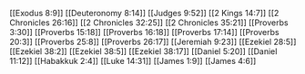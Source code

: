 [[Exodus 8:9]]
[[Deuteronomy 8:14]]
[[Judges 9:52]]
[[2 Kings 14:7]]
[[2 Chronicles 26:16]]
[[2 Chronicles 32:25]]
[[2 Chronicles 35:21]]
[[Proverbs 3:30]]
[[Proverbs 15:18]]
[[Proverbs 16:18]]
[[Proverbs 17:14]]
[[Proverbs 20:3]]
[[Proverbs 25:8]]
[[Proverbs 26:17]]
[[Jeremiah 9:23]]
[[Ezekiel 28:5]]
[[Ezekiel 38:2]]
[[Ezekiel 38:5]]
[[Ezekiel 38:17]]
[[Daniel 5:20]]
[[Daniel 11:12]]
[[Habakkuk 2:4]]
[[Luke 14:31]]
[[James 1:9]]
[[James 4:6]]

